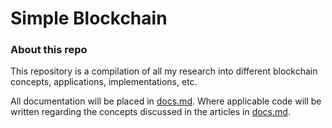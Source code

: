 # Simple Blockchain

### About this repo
This repository is a compilation of all my research into different blockchain
concepts, applications, implementations, etc.

All documentation will be placed in [docs.md](https://github.com/bgenidy/simple-blockchain/blob/master/docs.md). Where applicable code will be
written regarding the concepts discussed in the articles in
[docs.md](https://github.com/bgenidy/simple-blockchain/blob/master/docs.md).
